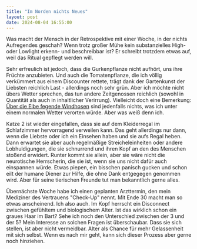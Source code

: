 ```yaml
---
title: "Im Norden nichts Neues"
layout: post
date: 2024-08-04 16:55:00
---
```


Was macht der Mensch in der Retrospektive mit einer Woche, in der nichts Aufregendes geschah? Wenn trotz großer Mühe kein substanzielles High- oder Lowlight erkenn- und beschreibbar ist? Er schreibt trotzdem etwas auf, weil das Ritual gepflegt werden will.

Sehr erfreulich ist jedoch, dass die Gurkenpflanze nicht aufhört, uns ihre Früchte anzubieten. Und auch die Tomatenpflanze, die ich völlig verkümmert aus einem Discounter rettete, trägt dank der Gartenkunst der Liebsten reichlich Last - allerdings noch sehr grün. Aber ich möchte nicht übers Wetter sprechen, das tun andere Zeitgenossen reichlich (sowohl in Quantität als auch in inhaltlicher Verirrung). Vielleicht doch eine Bemerkung: [Über die Elbe fegende Windhosen](https://www.ndr.de/nachrichten/schleswig-holstein/Augenzeugenvideo-Tornado-ueber-der-Elbe-bei-Brokdorf,shnews1094.html) sind jedenfalls nichts, was ich unter einem normalen Wetter verorten würde. Aber was weiß denn ich.

Katze 2 ist wieder eingefallen, dass sie auf dem Kleiderregal im Schlafzimmer hervorragend verweilen kann. Das geht allerdings nur dann, wenn die Liebste oder ich ein Einsehen haben und sie aufs Regal heben. Dann erwartet sie aber auch regelmäßige Streicheleinheiten oder andere Lobhuldigungen, die sie schnurrend und ihren Kopf an den des Menschen stoßend erwidert. Runter kommt sie allein, aber sie wäre nicht die neurotische Herrscherin, die sie ist, wenn sie uns nicht dafür auch einspannen würde. Etwas piepen, ein bisschen panisch gucken und schon eilt der humane Diener zur Hilfe, die ohne Dank entgegegen genommen wird. Aber für seine tierischen Freunde tut man bekanntlich gerne alles.

Übernächste Woche habe ich einen geplanten Arzttermin, den mein Mediziner des Vertrauens "Check-Up" nennt. Mit Ende 30 macht man so etwas anscheinend. Ich also auch. Im Kopf herrscht ein Disconnect zwischen gefühltem und biologischem Alter. Ist das wirklich schon ein graues Haar im Bart? Sehe ich noch den Unterschied zwischen der 3 und der 5? Mein Interesse an solchen Fragen ist überschaubar. Dass sie sich stellen, ist aber nicht vermeidbar. Alter als Chance für mehr Gelassenheit mit sich selbst. Wenn es nach mir geht, kann sich dieser Prozess aber gerne noch hinziehen.